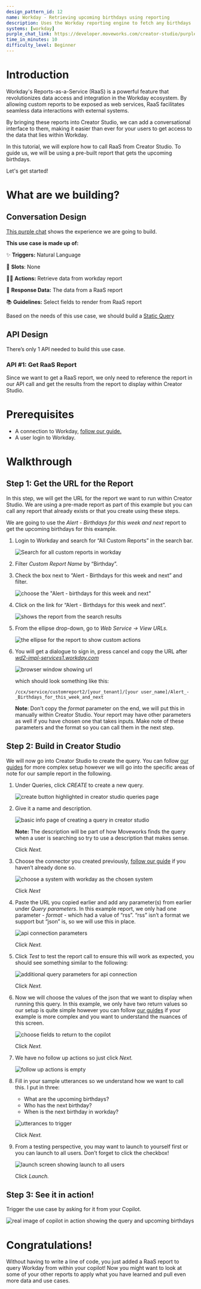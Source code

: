 ```yaml
---
design_pattern_id: 12
name: Workday - Retrieving upcoming birthdays using reporting
description: Uses the Workday reporting engine to fetch any birthdays
systems: [workday]
purple_chat_link: https://developer.moveworks.com/creator-studio/purple-chat-builder/?workspace=%7B%22title%22%3A%22My+Workspace%22%2C%22botSettings%22%3A%7B%7D%2C%22mocks%22%3A%5B%7B%22id%22%3A7525%2C%22title%22%3A%22Mock+1%22%2C%22transcript%22%3A%7B%22settings%22%3A%7B%22colorStyle%22%3A%22LIGHT%22%2C%22startTime%22%3A%2211%3A43+AM%22%2C%22defaultPerson%22%3A%22GWEN%22%2C%22editable%22%3Atrue%7D%2C%22messages%22%3A%5B%7B%22from%22%3A%22USER%22%2C%22text%22%3A%22Can+you+tell+me+of+any+upcoming+birthdadys%3F%22%7D%2C%7B%22from%22%3A%22ANNOTATION%22%2C%22text%22%3A%22%3Cp%3EGET+call+to+WorkDay+RaaS+report+for+upcoming+birthdays%3Cbr%3E%3Cbr%3EResponse%3A%3Cbr%3E%7B%3Cbr%3E%5Ct%5C%22Report_Entry%5C%22%3A+%5B%3Cbr%3E%5Ct%5Ct%7B%3Cbr%3E%5Ct%5Ct%5Ct%5C%22Next_Birthday%5C%22%3A+%5C%222024-01-17%5C%22%2C%3Cbr%3E%5Ct%5Ct%5Ct%5C%22Worker%5C%22%3A+%5C%22Emma+Hobson%5C%22%3Cbr%3E%5Ct%5Ct%7D%2C%3Cbr%3E%5Ct%5Ct%7B%3Cbr%3E%5Ct%5Ct%5Ct%5C%22Next_Birthday%5C%22%3A+%5C%222024-01-17%5C%22%2C%3Cbr%3E%5Ct%5Ct%5Ct%5C%22Worker%5C%22%3A+%5C%22Enrique+Vasquez%5C%22%3Cbr%3E%5Ct%5Ct%7D%2C%3Cbr%3E%5Ct%5Ct%7B%3Cbr%3E%5Ct%5Ct%5Ct%5C%22Next_Birthday%5C%22%3A+%5C%222024-01-18%5C%22%2C%3Cbr%3E%5Ct%5Ct%5Ct%5C%22Worker%5C%22%3A+%5C%22Min-gyu+Kang+%EF%BC%88%EA%B0%95%EB%AF%BC%EA%B7%9C%EF%BC%89%5C%22%3Cbr%3E%5Ct%5Ct%7D%2C%3Cbr%3E%5Ct%5Ct%7B%3Cbr%3E%5Ct%5Ct%5Ct%5C%22Next_Birthday%5C%22%3A+%5C%222024-01-19%5C%22%2C%3Cbr%3E%5Ct%5Ct%5Ct%5C%22Worker%5C%22%3A+%5C%22Maximilian+Schneider%5C%22%3Cbr%3E%5Ct%5Ct%7D%3Cbr%3E%5Ct%5D%3Cbr%3E%7D%3C%2Fp%3E%22%7D%2C%7B%22from%22%3A%22BOT%22%2C%22text%22%3A%22%3Cp%3ESure%2C+here+are+some+upcoming+birthdays%3A%3Cbr%3E%3Cbr%3E-+Emma+Hobson%27s+birthday+is+on+January+17th+%3Cbr%3E-+Enrique+Vasquez%27s+birthday+is+also+on+January+17th+%3Cbr%3E-+Min-gyu+Kang%27s+birthday+is+on+January+18th+%3Cbr%3E-+Maximilian+Schneider%27s+birthday+is+on+January+19th+%3Cbr%3E%3Cbr%3ELet+me+know+if+you+need+information+on+more+birthdays.%3C%2Fp%3E%22%7D%5D%7D%7D%5D%7D
time_in_minutes: 10
difficulty_level: Beginner
---
```


# **Introduction**

Workday's Reports-as-a-Service (RaaS) is a powerful feature that revolutionizes data access and integration in the Workday ecosystem. By allowing custom reports to be exposed as web services, RaaS facilitates seamless data interactions with external systems. 

By bringing these reports into Creator Studio, we can add a conversational interface to them, making it easier than ever for your users to get access to the data that lies within Workday.

In this tutorial, we will explore how to call RaaS from Creator Studio. To guide us, we will be using a pre-built report that gets the upcoming birthdays.

Let's get started!

# What are we building?

## Conversation Design

[This purple chat](https://developer.moveworks.com/creator-studio/purple-chat-builder/?workspace=%7B%22title%22%3A%22My+Workspace%22%2C%22botSettings%22%3A%7B%7D%2C%22mocks%22%3A%5B%7B%22id%22%3A7525%2C%22title%22%3A%22Mock+1%22%2C%22transcript%22%3A%7B%22settings%22%3A%7B%22colorStyle%22%3A%22LIGHT%22%2C%22startTime%22%3A%2211%3A43+AM%22%2C%22defaultPerson%22%3A%22GWEN%22%2C%22editable%22%3Atrue%7D%2C%22messages%22%3A%5B%7B%22from%22%3A%22USER%22%2C%22text%22%3A%22Can+you+tell+me+of+any+upcoming+birthdadys%3F%22%7D%2C%7B%22from%22%3A%22ANNOTATION%22%2C%22text%22%3A%22%3Cp%3EGET+call+to+WorkDay+RaaS+report+for+upcoming+birthdays%3Cbr%3E%3Cbr%3EResponse%3A%3Cbr%3E%7B%3Cbr%3E%5Ct%5C%22Report_Entry%5C%22%3A+%5B%3Cbr%3E%5Ct%5Ct%7B%3Cbr%3E%5Ct%5Ct%5Ct%5C%22Next_Birthday%5C%22%3A+%5C%222024-01-17%5C%22%2C%3Cbr%3E%5Ct%5Ct%5Ct%5C%22Worker%5C%22%3A+%5C%22Emma+Hobson%5C%22%3Cbr%3E%5Ct%5Ct%7D%2C%3Cbr%3E%5Ct%5Ct%7B%3Cbr%3E%5Ct%5Ct%5Ct%5C%22Next_Birthday%5C%22%3A+%5C%222024-01-17%5C%22%2C%3Cbr%3E%5Ct%5Ct%5Ct%5C%22Worker%5C%22%3A+%5C%22Enrique+Vasquez%5C%22%3Cbr%3E%5Ct%5Ct%7D%2C%3Cbr%3E%5Ct%5Ct%7B%3Cbr%3E%5Ct%5Ct%5Ct%5C%22Next_Birthday%5C%22%3A+%5C%222024-01-18%5C%22%2C%3Cbr%3E%5Ct%5Ct%5Ct%5C%22Worker%5C%22%3A+%5C%22Min-gyu+Kang+%EF%BC%88%EA%B0%95%EB%AF%BC%EA%B7%9C%EF%BC%89%5C%22%3Cbr%3E%5Ct%5Ct%7D%2C%3Cbr%3E%5Ct%5Ct%7B%3Cbr%3E%5Ct%5Ct%5Ct%5C%22Next_Birthday%5C%22%3A+%5C%222024-01-19%5C%22%2C%3Cbr%3E%5Ct%5Ct%5Ct%5C%22Worker%5C%22%3A+%5C%22Maximilian+Schneider%5C%22%3Cbr%3E%5Ct%5Ct%7D%3Cbr%3E%5Ct%5D%3Cbr%3E%7D%3C%2Fp%3E%22%7D%2C%7B%22from%22%3A%22BOT%22%2C%22text%22%3A%22%3Cp%3ESure%2C+here+are+some+upcoming+birthdays%3A%3Cbr%3E%3Cbr%3E-+Emma+Hobson%27s+birthday+is+on+January+17th+%3Cbr%3E-+Enrique+Vasquez%27s+birthday+is+also+on+January+17th+%3Cbr%3E-+Min-gyu+Kang%27s+birthday+is+on+January+18th+%3Cbr%3E-+Maximilian+Schneider%27s+birthday+is+on+January+19th+%3Cbr%3E%3Cbr%3ELet+me+know+if+you+need+information+on+more+birthdays.%3C%2Fp%3E%22%7D%5D%7D%7D%5D%7D) shows the experience we are going to build.

**This use case is made up of:**

✨ **Triggers:** Natural Language

🤲 **Slots**: None

🏃‍♂️ **Actions:** Retrieve data from workday report

📜 **Response Data:** The data from a RaaS report

📚 **Guidelines:** Select fields to render from RaaS report

Based on the needs of this use case, we should build a [Static Query](https://developer.moveworks.com/creator-studio/resources/design-pattern?id=static-query)

## API Design

There’s only 1 API needed to build this use case.

### API #1: Get RaaS Report

Since we want to get a RaaS report, we only need to reference the report in our API call and get the results from the report to display within Creator Studio.

# **Prerequisites**

- A connection to Workday, [follow our guide.](https://developer.moveworks.com/creator-studio/resources/authentication-guide?id=workday)
- A user login to Workday.

# **Walkthrough**

## **Step 1: Get the URL for the Report**

In this step, we will get the URL for the report we want to run within Creator Studio. We are using a pre-made report as part of this example but you can call any report that already exists or that you create using these steps.

We are going to use the *Alert - Birthdays for this week and next* report to get the upcoming birthdays for this example.

1. Login to Workday and search for “All Custom Reports” in the search bar.
    
    ![Search for all custom reports in workday](images/Untitled.png)
    
2. Filter *Custom Report Name* by “Birthday”.
3. Check the box next to “Alert - Birthdays for this week and next” and filter.
    
    ![choose the "Alert - birthdays for this week and next"](images/Untitled%201.png)
    
4. Click on the link for “Alert - Birthdays for this week and next”.
    
    ![shows the report from the search results](images/Untitled%202.png)
    
5. From the ellipse drop-down, go to *Web Service → View URLs.*
    
    ![the ellipse for the report to show custom actions](images/Untitled%203.png)
    
6. You will get a dialogue to sign in, press cancel and copy the URL after *[wd2-impl-services1.workday.com](http://wd2-impl-services1.workday.com)* 
    
    ![browser window showing url](images/Untitled%204.png)
    
    which should look something like this:
    
    ```text
    /ccx/service/customreport2/[your_tenant]/[your user_name]/Alert_-_Birthdays_for_this_week_and_next
    ```
    
    **Note**: Don’t copy the *format* parameter on the end, we will put this in manually within Creator Studio. Your report may have other parameters as well if you have chosen one that takes inputs. Make note of these parameters and the format so you can call them in the next step.
    

## **Step 2: Build in Creator Studio**

We will now go into Creator Studio to create the query. You can follow [our guides](https://developer.moveworks.com/creator-studio/quickstart/queries/) for more complex setup however we will go into the specific areas of note for our sample report in the following.

1. Under Queries, click *CREATE* to create a new query.
    
    ![create button highlighted in creator studio queries page](images/Untitled%205.png)
    
2. Give it a name and description.
    
    ![basic info page of creating a query in creator studio](images/Untitled%206.png)
    
    **Note:** The description will be part of how Moveworks finds the query when a user is searching so try to use a description that makes sense.
    
    Click *Next.*
    
3. Choose the connector you created previously, [follow our guide](https://developer.moveworks.com/creator-studio/resources/authentication-guide?id=workday) if you haven’t already done so.
    
    ![choose a system with workday as the chosen system](images/Untitled%207.png)
    
    Click *Next*
    
4. Paste the URL you copied earlier and add any parameter(s) from earlier under *Query parameters*. In this example report, we only had one parameter - *format -* which had a value of “rss”. “rss” isn’t a format we support but “json” is, so we will use this in place.
    
    ![api connection parameters ](images/Untitled%208.png)
    
    Click *Next.*
    
5. Click *Test* to test the report call to ensure this will work as expected, you should see something similar to the following:
    
    ![additional query parameters for api connection](images/Untitled%209.png)
    
    Click *Next.*
    
6. Now we will choose the values of the json that we want to display when running this query. In this example, we only have two return values so our setup is quite simple however you can follow [our guides](https://developer.moveworks.com/creator-studio/quickstart/queries/) if your example is more complex and you want to understand the nuances of this screen.
    
    ![choose fields to return to the copilot](images/Untitled%2010.png)
    
    Click *Next.*
    
7. We have no follow up actions so just click *Next.*
    
    ![follow up actions is empty](images/Untitled%2011.png)
    
8. Fill in your sample utterances so we understand how we want to call this. I put in three:
    - What are the upcoming birthdays?
    - Who has the next birthday?
    - When is the next birthday in workday?
    
    ![utterances to trigger](images/Untitled%2012.png)
    
    Click *Next.*
    
9. From a testing perspective, you may want to launch to yourself first or you can launch to all users. Don’t forget to click the checkbox!
    
    ![launch screen showing launch to all users](images/Untitled%2013.png)
    
    Click *Launch.*
    

## Step 3: See it in action!

Trigger the use case by asking for it from your Copilot. 

![real image of copilot in action showing the query and upcoming birthdays](images/Untitled%2014.png)

# Congratulations!

Without having to write a line of code, you just added a RaaS report to query Workday from within your copilot! Now you might want to look at some of your other reports to apply what you have learned and pull even more data and use cases.